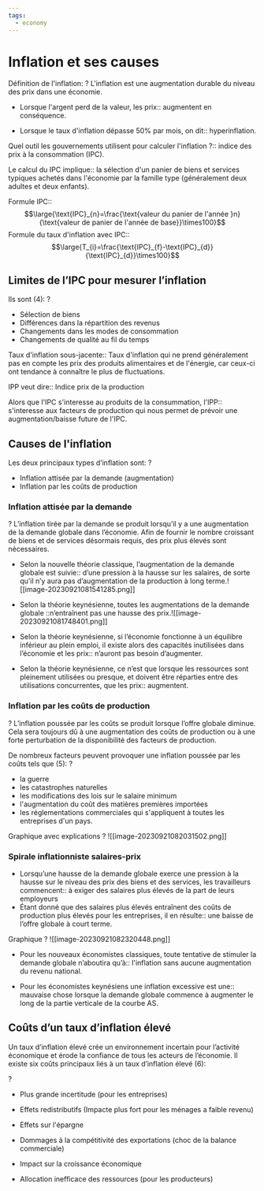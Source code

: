 ```yaml
---
tags:
  - economy
---
```

# Inflation et ses causes

  

Définition de l'inflation:
?
L'inflation est une augmentation durable du niveau des prix dans une économie.

- Lorsque l'argent perd de la valeur, les prix:: augmentent en conséquence.

- Lorsque le taux d'inflation dépasse 50% par mois, on dit:: hyperinflation.

Quel outil les gouvernements utilisent pour calculer l'inflation ?:: indice des prix à la consommation (IPC).

Le calcul du IPC implique:: la sélection d'un panier de biens et services typiques achetés dans l'économie par la famille type (généralement deux adultes et deux enfants).

Formule IPC::$$\large{\text{IPC}_{n}=\frac{\text{valeur du panier de l'année }n}{\text{valeur de panier de l'année de base}}\times100}$$
Formule du taux d'inflation avec IPC::$$\large{T_{i}=\frac{\text{IPC}_{f}-\text{IPC}_{d}}{\text{IPC}_{d}}\times100}$$
## Limites de l’IPC pour mesurer l’inflation

Ils sont (4):
?
- Sélection de biens
- Différences dans la répartition des revenus
- Changements dans les modes de consommation
- Changements de qualité au fil du temps

Taux d'inflation sous-jacente:: Taux d'inflation qui ne prend généralement pas en compte les prix des produits alimentaires et de l'énergie, car ceux-ci ont tendance à connaître le plus de fluctuations.

IPP veut dire:: Indice prix de la production

Alors que l'IPC s'interesse au produits de la consummation, l'IPP:: s'interesse aux facteurs de production qui nous permet de prévoir une augmentation/baisse future de l'IPC.

## Causes de l'inflation

Les deux principaux types d’inflation sont:
?
- Inflation attisée par la demande (augmentation)
- Inflation par les coûts de production

### Inflation attisée par la demande
?
L’inflation tirée par la demande se produit lorsqu’il y a une augmentation de la demande globale dans l’économie. Afin de fournir le nombre croissant de biens et de services désormais requis, des prix plus élevés sont nécessaires.

- Selon la nouvelle théorie classique, l’augmentation de la demande globale est suivie:: d’une pression à la hausse sur les salaires, de sorte qu’il n’y aura pas d’augmentation de la production à long terme.![[image-20230921081541285.png]]
- Selon la théorie keynésienne, toutes les augmentations de la demande globale ::n’entraînent pas une hausse des prix.![[image-20230921081748401.png]]
- Selon la théorie keynésienne, si l’économie fonctionne à un équilibre inférieur au plein emploi, il existe alors des capacités inutilisées dans l’économie et les prix:: n’auront pas besoin d’augmenter. 

- Selon la théorie keynésienne, ce n’est que lorsque les ressources sont pleinement utilisées ou presque, et doivent être réparties entre des utilisations concurrentes, que les prix:: augmentent.

### Inflation par les coûts de production
?
L’inflation poussée par les coûts se produit lorsque l’offre globale diminue. Cela sera toujours dû à une augmentation des coûts de production ou à une forte perturbation de la disponibilité des facteurs de production.

De nombreux facteurs peuvent provoquer une inflation poussée par les coûts tels que (5):
?
- la guerre
- les catastrophes naturelles
- les modifications des lois sur le salaire minimum
- l'augmentation du coût des matières premières importées
- les réglementations commerciales qui s'appliquent à toutes les entreprises d'un pays.

Graphique avec explications
?
![[image-20230921082031502.png]]

### Spirale inflationniste salaires-prix

- Lorsqu’une hausse de la demande globale exerce une pression à la hausse sur le niveau des prix des biens et des services, les travailleurs commencent:: à exiger des salaires plus élevés de la part de leurs employeurs
- Étant donné que des salaires plus élevés entraînent des coûts de production plus élevés pour les entreprises, il en résulte:: une baisse de l’offre globale à court terme.

Graphique
?
![[image-20230921082320448.png]]


- Pour les nouveaux économistes classiques, toute tentative de stimuler la demande globale n’aboutira qu’à:: l'inflation sans aucune augmentation du revenu national.

- Pour les économistes keynésiens une inflation excessive est une:: mauvaise chose lorsque la demande globale commence à augmenter le long de la partie verticale de la courbe AS.

  

## Coûts d’un taux d’inflation élevé

Un taux d’inflation élevé crée un environnement incertain pour l’activité économique et érode la confiance de tous les acteurs de l’économie. Il existe six coûts principaux liés à un taux d’inflation élevé (6):

?

- Plus grande incertitude (pour les entreprises)

- Effets redistributifs (Impacte plus fort pour les ménages a faible revenu)

- Effets sur l'épargne

- Dommages à la compétitivité des exportations (choc de la balance commerciale)

- Impact sur la croissance économique

- Allocation inefficace des ressources (pour les producteurs)